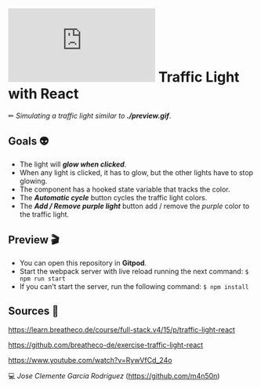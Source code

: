 # ![4Geeks Logo](http://assets.breatheco.de/apis/img/images.php?blob&random&cat=icon&tags=4geeks,16) Traffic Light with React

✏ *Simulating a traffic light similar to ***./preview.gif****.

## Goals 👽 
- The light will ***glow when clicked***.
- When any light is clicked, it has to glow, but the other lights have to stop glowing.
- The component has a hooked state variable that tracks the color.
- The ***Automatic cycle*** button cycles the traffic light colors.
- The ***Add / Remove purple light*** button add / remove the *purple* color to the traffic light.

## Preview 🎬
* You can open this repository in **Gitpod**.
* Start the webpack server with live reload running the next command: `$ npm run start`
* If you can't start the server, run the following command: `$ npm install`

## Sources 📌

<https://learn.breatheco.de/course/full-stack.v4/15/p/traffic-light-react>

<https://github.com/breatheco-de/exercise-traffic-light-react>

<https://www.youtube.com/watch?v=RywVfCd_24o>

💻 _Jose Clemente García Rodríguez_ (<https://github.com/m4n50n>)
